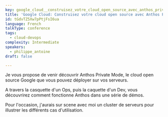 ```yaml
---
key: google_cloud__construisez_votre_cloud_open_source_avec_anthos_private_mode
title: 'Google Cloud: Construisez votre cloud open source avec Anthos Private Mode'
id: tGdvTZ5Xw7pPtjFsI6ua
language: French
talkType: conference
tags:
  - cloud-devops
complexity: Intermediate
speakers:
  - philippe_antoine
draft: false

---
```


Je vous propose de venir découvrir Anthos Private Mode, le cloud open source Google que vous pouvez déployer sur vos serveurs.

A travers la casquette d'un Ops, puis la caquette d'un Dev, vous découvrirez comment fonctionne Anthos dans une série de démos.

Pour l'occasion, j'aurais sur scene avec moi un cluster de serveurs pour illustrer les différents cas d'utilisation.

